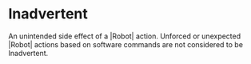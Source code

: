 # Inadvertent

An unintended side effect of a |Robot| action. Unforced or unexpected |Robot|
actions based on software commands are not considered to be Inadvertent.
